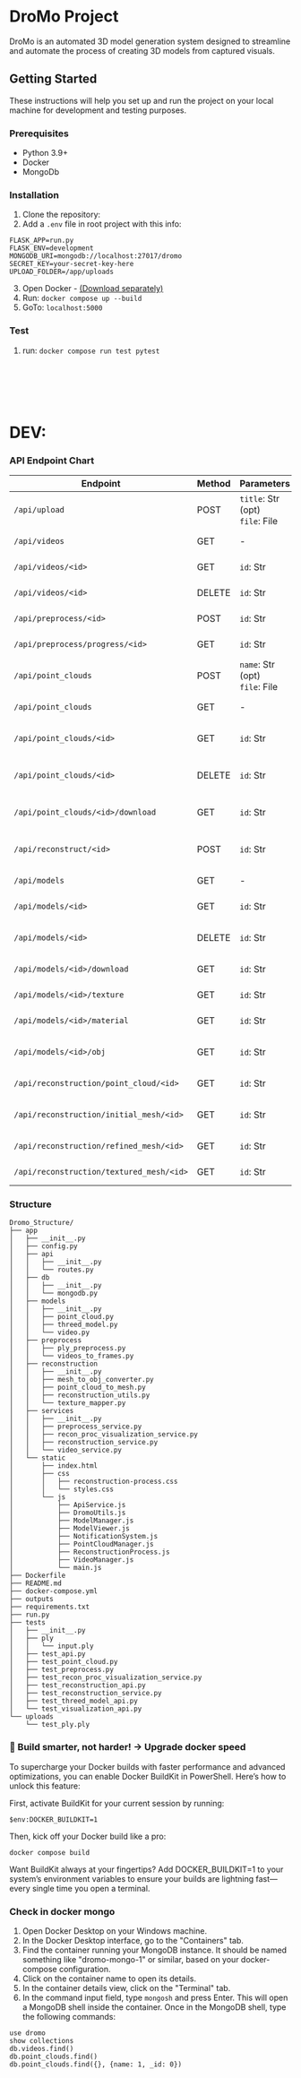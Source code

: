 # DroMo Project

DroMo is an automated 3D model generation system designed to streamline and automate the process of creating 3D models from captured visuals.

## Getting Started

These instructions will help you set up and run the project on your local machine for development and testing purposes.

### Prerequisites

- Python 3.9+
- Docker
- MongoDb

### Installation

1. Clone the repository:
2. Add a `.env` file in root project with this info:
```
FLASK_APP=run.py
FLASK_ENV=development
MONGODB_URI=mongodb://localhost:27017/dromo
SECRET_KEY=your-secret-key-here
UPLOAD_FOLDER=/app/uploads
```
3. Open Docker - [(Download separately)](https://www.docker.com/)
4. Run: ```docker compose up --build```
5. GoTo: `localhost:5000`

### Test

1. run: ```docker compose run test pytest```


</br>
</br>
</br>
</br>

# DEV:

### API Endpoint Chart

| Endpoint | Method | Parameters | Response | Codes |
|----------|--------|------------|----------|-------|
| `/api/upload` | POST | `title`: Str (opt)<br>`file`: File | `message`, `video_id` | 200, 400 |
| `/api/videos` | GET | - | Array of video objects | 200 |
| `/api/videos/<id>` | GET | `id`: Str | Video object | 200, 404 |
| `/api/videos/<id>` | DELETE | `id`: Str | `message` | 200, 404 |
| `/api/preprocess/<id>` | POST | `id`: Str | Processed video data | 200, 404 |
| `/api/preprocess/progress/<id>` | GET | `id`: Str | Progress info | 200, 404 |
| `/api/point_clouds` | POST | `name`: Str (opt)<br>`file`: File | `message`, `point_cloud_id` | 200, 400 |
| `/api/point_clouds` | GET | - | Array of point cloud objects | 200 |
| `/api/point_clouds/<id>` | GET | `id`: Str | Point cloud object | 200, 400, 404 |
| `/api/point_clouds/<id>` | DELETE | `id`: Str | `message` | 200, 400, 404 |
| `/api/point_clouds/<id>/download` | GET | `id`: Str | CSV file | 200, 404, 500 |
| `/api/reconstruct/<id>` | POST | `id`: Str | `message`, `model_id` | 200, 404, 500 |
| `/api/models` | GET | - | Array of 3D model objects | 200 |
| `/api/models/<id>` | GET | `id`: Str | 3D model object | 200, 404 |
| `/api/models/<id>` | DELETE | `id`: Str | `message` | 200, 404, 500 |
| `/api/models/<id>/download` | GET | `id`: Str | OBJ file | 200, 404 |
| `/api/models/<id>/texture` | GET | `id`: Str | Texture file | 200, 404 |
| `/api/models/<id>/material` | GET | `id`: Str | MTL file | 200, 404 |
| `/api/models/<id>/obj` | GET | `id`: Str | OBJ file | 200, 404, 500 |
| `/api/reconstruction/point_cloud/<id>` | GET | `id`: Str | Point cloud data | 200, 404 |
| `/api/reconstruction/initial_mesh/<id>` | GET | `id`: Str | Initial mesh data | 200, 400, 404 |
| `/api/reconstruction/refined_mesh/<id>` | GET | `id`: Str | Refined mesh data | 200, 404 |
| `/api/reconstruction/textured_mesh/<id>` | GET | `id`: Str | Textured mesh data | 200, 404 |

### Structure
```
Dromo_Structure/
├── app
│   ├── __init__.py
│   ├── config.py
│   ├── api
│   │   ├── __init__.py
│   │   └── routes.py
│   ├── db
│   │   ├── __init__.py
│   │   └── mongodb.py
│   ├── models
│   │   ├── __init__.py
│   │   ├── point_cloud.py
│   │   ├── threed_model.py
│   │   └── video.py
│   ├── preprocess
│   │   ├── ply_preprocess.py
│   │   └── videos_to_frames.py
│   ├── reconstruction
│   │   ├── __init__.py
│   │   ├── mesh_to_obj_converter.py
│   │   ├── point_cloud_to_mesh.py
│   │   ├── reconstruction_utils.py
│   │   └── texture_mapper.py
│   ├── services
│   │   ├── __init__.py
│   │   ├── preprocess_service.py
│   │   ├── recon_proc_visualization_service.py
│   │   ├── reconstruction_service.py
│   │   └── video_service.py
│   └── static
│       ├── index.html
│       ├── css
│       │   ├── reconstruction-process.css
│       │   └── styles.css
│       └── js
│           ├── ApiService.js
│           ├── DromoUtils.js
│           ├── ModelManager.js
│           ├── ModelViewer.js
│           ├── NotificationSystem.js
│           ├── PointCloudManager.js
│           ├── ReconstructionProcess.js
│           ├── VideoManager.js
│           └── main.js
├── Dockerfile
├── README.md
├── docker-compose.yml
├── outputs
├── requirements.txt
├── run.py
├── tests
│   ├── __init__.py
│   ├── ply
│   │   └── input.ply
│   ├── test_api.py
│   ├── test_point_cloud.py
│   ├── test_preprocess.py
│   ├── test_recon_proc_visualization_service.py
│   ├── test_reconstruction_api.py
│   ├── test_reconstruction_service.py
│   ├── test_threed_model_api.py
│   └── test_visualization_api.py
└── uploads
    └── test_ply.ply
```

### 🚀 Build smarter, not harder! → Upgrade docker speed
To supercharge your Docker builds with faster performance and advanced optimizations, you can enable Docker BuildKit in PowerShell. Here’s how to unlock this feature:

First, activate BuildKit for your current session by running:
```
$env:DOCKER_BUILDKIT=1
```
Then, kick off your Docker build like a pro:
```
docker compose build
```
Want BuildKit always at your fingertips? Add DOCKER_BUILDKIT=1 to your system’s environment variables to ensure your builds are lightning fast—every single time you open a terminal.




### Check in docker mongo
1. Open Docker Desktop on your Windows machine.
2. In the Docker Desktop interface, go to the "Containers" tab.
3. Find the container running your MongoDB instance. It should be named something like "dromo-mongo-1" or similar, based on your docker-compose configuration.
4. Click on the container name to open its details.
5. In the container details view, click on the "Terminal" tab.
6. In the command input field, type `mongosh` and press Enter. This will open a MongoDB shell inside the container.
Once in the MongoDB shell, type the following commands:
```
use dromo
show collections
db.videos.find()
db.point_clouds.find()
db.point_clouds.find({}, {name: 1, _id: 0})
```